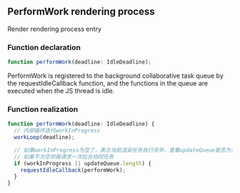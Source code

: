 ## PerformWork rendering process
Render rendering process entry
### Function declaration
```typescript
function performWork(deadline: IdleDeadline);
```
PerformWork is registered to the background collaborative task queue by the requestIdleCallback function, and the functions in the queue are executed when the JS thread is idle.
### Function realization
```typescript
function performWork(deadline: IdleDeadline) {
  // 内部循环迭代workInProgress
  workLoop(deadline);

  // 如果workInProgress为空了，表示当前渲染任务执行完毕，查看updateQueue是否为空
  // 如果不为空则再请求一次后台协同任务
  if (workInProgress || updateQueue.length) {
    requestIdleCallback(performWork);
  }
}
```